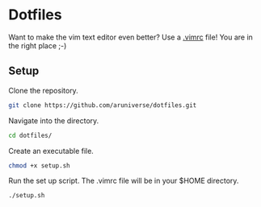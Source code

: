 # Dotfiles
Want to make the vim text editor even better? Use a [.vimrc](http://vim.wikia.com/wiki/Open_vimrc_file) file! You are in the right place ;-)

## Setup
Clone the repository.
```sh
git clone https://github.com/aruniverse/dotfiles.git
```

Navigate into the directory.
```sh
cd dotfiles/
```

Create an executable file.
```sh
chmod +x setup.sh
```

Run the set up script. The .vimrc file will be in your $HOME directory.
```sh
./setup.sh
```
